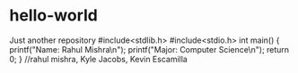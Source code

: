 # hello-world
Just another repository 
#include<stdlib.h>
#include<stdio.h>
int main()
{
printf("Name: Rahul Mishra\n");
printf("Major: Computer Science\n");
return 0;
}
//rahul mishra, Kyle Jacobs, Kevin Escamilla
